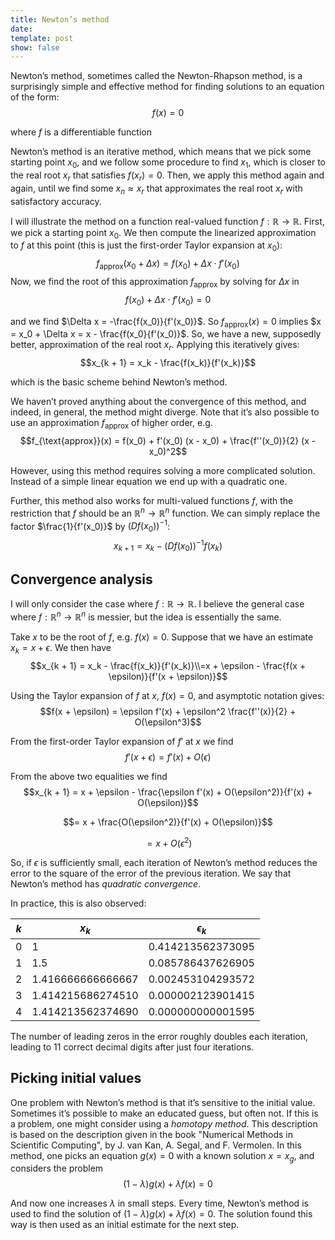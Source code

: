 ```yaml
---
title: Newton’s method
date: 
template: post
show: false
---
```


Newton’s method, sometimes called the Newton-Rhapson method, is a surprisingly simple and effective method for finding solutions to an equation of the form:
$$f(x) = 0$$

where $f$ is a differentiable function

Newton’s method is an iterative method, which means that we pick some starting point $x_0$, and we follow some procedure to find $x_1$, which is closer to the real root $x_r$ that satisfies $f(x_r) = 0$. Then, we apply this method again and again, until we find some $x_n \approx x_r$ that approximates the real root $x_r$ with satisfactory accuracy.

I will illustrate the method on a function real-valued function $f : \mathbb{R} \rightarrow \mathbb{R}$. First, we pick a starting point $x_0$. We then compute the linearized approximation to $f$ at this point (this is just the first-order Taylor expansion at $x_0$):
$$ f_{\text{approx}}(x_0 + \Delta x) = f(x_0) + \Delta x \cdot f'(x_0) $$
Now, we find the root of this approximation $f_{\text{approx}}$ by solving for $\Delta x$ in
$$ f(x_0) + \Delta x \cdot f'(x_0) = 0$$

and we find $\Delta x = -\frac{f(x_0)}{f'(x_0)}$. So $f_{\text{approx}}(x) = 0$ implies $x = x_0 + \Delta x = x - \frac{f(x_0}{f'(x_0)}$. So, we have a new, supposedly better, approximation of the real root $x_r$. Applying this iteratively gives:
$$x_{k + 1} = x_k - \frac{f(x_k)}{f'(x_k)}$$

which is the basic scheme behind Newton’s method.

We haven’t proved anything about the convergence of this method, and indeed, in general, the method might diverge. Note that it’s also possible to use an approximation $f_{\text{approx}}$ of higher order, e.g.
$$f_{\text{approx}}(x) = f(x_0) + f'(x_0) (x - x_0) + \frac{f''(x_0)}{2} (x - x_0)^2$$

However, using this method requires solving a more complicated solution. Instead of a simple linear equation we end up with a quadratic one.

Further, this method also works for multi-valued functions $f$, with the restriction that $f$ should be an $\mathbb{R}^n \rightarrow \mathbb{R}^n$ function. We can simply replace the factor $\frac{1}{f'(x_0)}$ by $(D f(x_0))^{-1}$:
$$x_{k + 1} = x_k - (Df(x_0))^{-1}f(x_k)$$


## Convergence analysis

I will only consider the case where $f : \mathbb{R} \rightarrow \mathbb{R}$. I believe the general case where $f : \mathbb{R}^n \rightarrow \mathbb{R}^n$ is messier, but the idea is essentially the same.

Take $x$ to be the root of $f$, e.g. $f(x) = 0$. Suppose that we have an estimate $x_k = x + \epsilon$. We then have
$$x_{k + 1} = x_k - \frac{f(x_k)}{f'(x_k)}\\=x + \epsilon - \frac{f(x + \epsilon)}{f'(x + \epsilon)}$$

Using the Taylor expansion of $f$ at $x$, $f(x) = 0$, and asymptotic notation gives:
$$f(x + \epsilon) = \epsilon f'(x) + \epsilon^2 \frac{f''(x)}{2} + O(\epsilon^3)$$

From the first-order Taylor expansion of $f'$ at $x$ we find
$$ f'(x + \epsilon) = f'(x) + O(\epsilon) $$

From the above two equalities we find
$$x_{k + 1} = x + \epsilon - \frac{\epsilon f'(x) + O(\epsilon^2)}{f'(x) + O(\epsilon)}$$

$$= x + \frac{O(\epsilon^2)}{f'(x) + O(\epsilon)}$$

$$= x + O(\epsilon^2)$$

So, if $\epsilon$ is sufficiently small, each iteration of Newton’s method reduces the error to the square of the error of the previous iteration. We say that Newton’s method has *quadratic convergence*.

In practice, this is also observed:

| $k$ | $x_k$ | $\epsilon_k$  |
|--|--|--|
| 0 | 1 | 0.414213562373095 |
| 1 | 1.5 | 0.085786437626905 |
| 2 | 1.416666666666667 | 0.002453104293572 |
| 3 | 1.414215686274510 | 0.000002123901415 |
| 4 | 1.414213562374690 | 0.000000000001595 |

The number of leading zeros in the error roughly doubles each iteration, leading to 11 correct decimal digits after just four iterations.

## Picking initial values

One problem with Newton’s method is that it’s sensitive to the initial value. Sometimes it’s possible to make an educated guess, but often not. If this is a problem, one might consider using a *homotopy method*. This description is based on the description given in the book "Numerical Methods in Scientific Computing", by J. van Kan, A. Segal, and F. Vermolen. In this method, one picks an equation $g(x) = 0$ with a known solution $x = x_g$, and considers the problem
$$ (1 - \lambda) g(x) + \lambda f(x) = 0$$

And now one increases $\lambda$ in small steps. Every time, Newton’s method is used to find the solution of $(1 - \lambda) g(x) + \lambda f(x) = 0$. The solution found this way is then used as an initial estimate for the next step.
